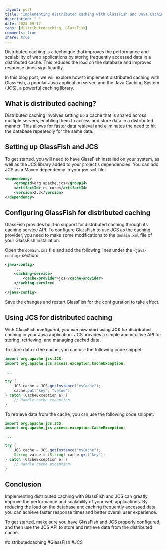 ```yaml
---
layout: post
title: "Implementing distributed caching with GlassFish and Java Caching System (JCS)"
description: " "
date: 2023-09-17
tags: [distributedcaching, GlassFish]
comments: true
share: true
---
```


Distributed caching is a technique that improves the performance and scalability of web applications by storing frequently accessed data in a distributed cache. This reduces the load on the database and improves response times significantly.

In this blog post, we will explore how to implement distributed caching with GlassFish, a popular Java application server, and the Java Caching System (JCS), a powerful caching library.

## What is distributed caching?

Distributed caching involves setting up a cache that is shared across multiple servers, enabling them to access and store data in a distributed manner. This allows for faster data retrieval and eliminates the need to hit the database repeatedly for the same data.

## Setting up GlassFish and JCS

To get started, you will need to have GlassFish installed on your system, as well as the JCS library added to your project's dependencies. You can add JCS as a Maven dependency in your `pom.xml` file:

```xml
<dependency>
    <groupId>org.apache.jcs</groupId>
    <artifactId>jcs-core</artifactId>
    <version>2.3</version>
</dependency>
```

## Configuring GlassFish for distributed caching

GlassFish provides built-in support for distributed caching through its caching service API. To configure GlassFish to use JCS as the caching provider, you need to make some modifications to the `domain.xml` file of your GlassFish installation.

Open the `domain.xml` file and add the following lines under the `<java-config>` section:

```xml
<java-config>
    ...
    <caching-service>
        <cache-provider>jcs</cache-provider>
    </caching-service>
    ...
</java-config>
```

Save the changes and restart GlassFish for the configuration to take effect.

## Using JCS for distributed caching

With GlassFish configured, you can now start using JCS for distributed caching in your Java application. JCS provides a simple and intuitive API for storing, retrieving, and managing cached data.

To store data in the cache, you can use the following code snippet:

```java
import org.apache.jcs.JCS;
import org.apache.jcs.access.exception.CacheException;

...

try {
    JCS cache = JCS.getInstance("myCache");
    cache.put("key", "value");
} catch (CacheException e) {
    // Handle cache exception
}
```

To retrieve data from the cache, you can use the following code snippet:

```java
import org.apache.jcs.JCS;
import org.apache.jcs.access.exception.CacheException;

...

try {
    JCS cache = JCS.getInstance("myCache");
    String value = (String) cache.get("key");
} catch (CacheException e) {
    // Handle cache exception
}
```

## Conclusion

Implementing distributed caching with GlassFish and JCS can greatly improve the performance and scalability of your web applications. By reducing the load on the database and caching frequently accessed data, you can achieve faster response times and better overall user experience.

To get started, make sure you have GlassFish and JCS properly configured, and then use the JCS API to store and retrieve data from the distributed cache.

#distributedcaching #GlassFish #JCS